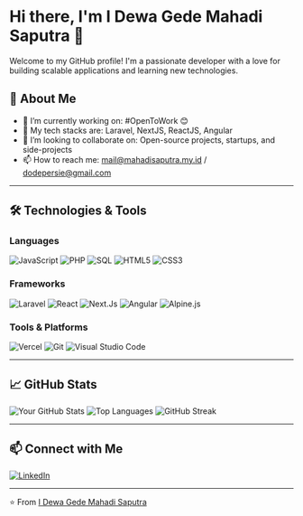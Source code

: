# Hi there, I'm I Dewa Gede Mahadi Saputra 👋

Welcome to my GitHub profile! I'm a passionate developer with a love for building scalable applications and learning new technologies.

## 🚀 About Me

- 🔭 I’m currently working on: #OpenToWork 😊
- 🌱 My tech stacks are: Laravel, NextJS, ReactJS, Angular
- 👯 I’m looking to collaborate on: Open-source projects, startups, and side-projects
- 📫 How to reach me: mail@mahadisaputra.my.id / dodepersie@gmail.com

---

## 🛠️ Technologies & Tools

### Languages
![JavaScript](https://img.shields.io/badge/-JavaScript-333?style=flat&logo=javascript)
![PHP](https://img.shields.io/badge/-PHP-333?style=flat&logo=php)
![SQL](https://img.shields.io/badge/-SQL-333?style=flat&logo=mysql)
![HTML5](https://img.shields.io/badge/-HTML5-333?style=flat&logo=html5)
![CSS3](https://img.shields.io/badge/-CSS3-333?style=flat&logo=css3)

### Frameworks
![Laravel](https://img.shields.io/badge/-Laravel-333?style=flat&logo=laravel)
![React](https://img.shields.io/badge/-React-333?style=flat&logo=react)
![Next.Js](https://img.shields.io/badge/-Next.Js-333?style=flat&logo=next.js)
![Angular](https://img.shields.io/badge/-Angular-333?style=flat&logo=Angular)
![Alpine.js](https://img.shields.io/badge/-Alpine.js-333?style=flat&logo=alpine.js)

### Tools & Platforms
![Vercel](https://img.shields.io/badge/-Vercel-333?style=flat&logo=vercel)
![Git](https://img.shields.io/badge/-Git-333?style=flat&logo=git)
![Visual Studio Code](https://img.shields.io/badge/-VS%20Code-333?style=flat&logo=visual-studio-code)

---

## 📈 GitHub Stats

![Your GitHub Stats](https://github-readme-stats.vercel.app/api?username=dodepersie&show_icons=true)
![Top Languages](https://github-readme-stats.vercel.app/api/top-langs/?username=dodepersie&layout=compact)
![GitHub Streak](https://github-readme-streak-stats.herokuapp.com?user=dodepersie&theme=transparent)

---

## 📫 Connect with Me

[![LinkedIn](https://img.shields.io/badge/-LinkedIn-blue?style=flat&logo=linkedin)](https://linkedin.com/in/mahadisaputra)

---

⭐️ From [I Dewa Gede Mahadi Saputra](https://github.com/dodepersie)
